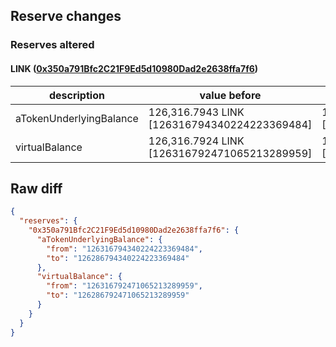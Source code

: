 ## Reserve changes

### Reserves altered

#### LINK ([0x350a791Bfc2C21F9Ed5d10980Dad2e2638ffa7f6](https://optimistic.etherscan.io/address/0x350a791Bfc2C21F9Ed5d10980Dad2e2638ffa7f6))

| description | value before | value after |
| --- | --- | --- |
| aTokenUnderlyingBalance | 126,316.7943 LINK [126316794340224223369484] | 126,286.7943 LINK [126286794340224223369484] |
| virtualBalance | 126,316.7924 LINK [126316792471065213289959] | 126,286.7924 LINK [126286792471065213289959] |


## Raw diff

```json
{
  "reserves": {
    "0x350a791Bfc2C21F9Ed5d10980Dad2e2638ffa7f6": {
      "aTokenUnderlyingBalance": {
        "from": "126316794340224223369484",
        "to": "126286794340224223369484"
      },
      "virtualBalance": {
        "from": "126316792471065213289959",
        "to": "126286792471065213289959"
      }
    }
  }
}
```